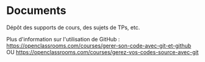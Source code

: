 # Documents
Dépôt des supports de cours, des sujets de TPs, etc.

Plus d'information sur l'utilisation de GitHub :
https://openclassrooms.com/courses/gerer-son-code-avec-git-et-github 
OU
https://openclassrooms.com/courses/gerez-vos-codes-source-avec-git
